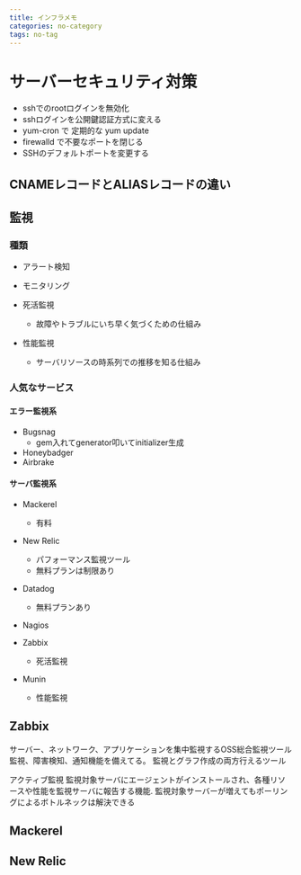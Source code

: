 ```yaml
---
title: インフラメモ
categories: no-category
tags: no-tag
---
```

# サーバーセキュリティ対策

- sshでのrootログインを無効化
- sshログインを公開鍵認証方式に変える
- yum-cron で 定期的な yum update
- firewalld で不要なポートを閉じる
- SSHのデフォルトポートを変更する

## CNAMEレコードとALIASレコードの違い

## 監視

### 種類
- アラート検知
- モニタリング

- 死活監視
  - 故障やトラブルにいち早く気づくための仕組み
- 性能監視
  - サーバリソースの時系列での推移を知る仕組み

### 人気なサービス

#### エラー監視系
- Bugsnag
  - gem入れてgenerator叩いてinitializer生成
- Honeybadger
- Airbrake

#### サーバ監視系
- Mackerel
  - 有料
- New Relic
  - パフォーマンス監視ツール
  - 無料プランは制限あり
- Datadog
  - 無料プランあり

- Nagios
- Zabbix
  - 死活監視
- Munin
  - 性能監視

## Zabbix

サーバー、ネットワーク、アプリケーションを集中監視するOSS総合監視ツール
監視、障害検知、通知機能を備えてる。
監視とグラフ作成の両方行えるツール

アクティブ監視
監視対象サーバにエージェントがインストールされ、各種リソースや性能を監視サーバに報告する機能.
監視対象サーバーが増えてもポーリングによるボトルネックは解決できる

## Mackerel

## New Relic
